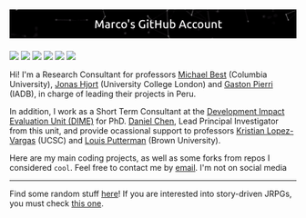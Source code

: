 ![](https://github.com/mgutierrezc/mgutierrezc/blob/master/Marco's%20GitHub%20Account.gif)
----

![](https://img.shields.io/badge/Shell_Script-121011?style=for-the-badge&logo=gnu-bash&logoColor=white)
![](https://img.shields.io/badge/Heroku-430098?style=for-the-badge&logo=heroku&logoColor=white)
![](https://img.shields.io/badge/Visual_Studio_Code-0078D4?style=for-the-badge&logo=visual%20studio%20code&logoColor=white)
![](https://img.shields.io/badge/Python-FFD43B?style=for-the-badge&logo=python&logoColor=blue)
![](https://img.shields.io/badge/Amazon_AWS-FF9900?style=for-the-badge&logo=amazonaws&logoColor=white)
![](https://img.shields.io/badge/Ubuntu-E95420?style=for-the-badge&logo=ubuntu&logoColor=white)

Hi! I'm a Research Consultant for professors [Michael Best](https://econ.columbia.edu/econpeople/michael-best/) (Columbia University), [Jonas Hjort](https://sites.google.com/site/jonashjort/) (University College London) and [Gaston Pierri](https://gastonpierri.com/) (IADB), in charge of leading their projects in Peru.

In addition, I work as a Short Term Consultant at the [Development Impact Evaluation Unit (DIME)](https://www.worldbank.org/en/research/dime) for PhD. [Daniel Chen](https://blogs.worldbank.org/team/daniel-li-chen), Lead Principal Investigator from this unit, and provide ocassional support to professors [Kristian Lopez-Vargas](https://kmlv.github.io/) (UCSC) and [Louis Putterman](https://www.brown.edu/academics/population-studies/people/person/louis-putterman) (Brown University).

Here are my main coding projects, as well as some forks from repos I considered `cool`. Feel free to contact me by [email](mailto:a20141676@pucp.edu.pe). I'm not on social media

---
Find some random stuff [here](https://www.youtube.com/watch?v=dQw4w9WgXcQ)! If you are interested into story-driven JRPGs, you must check [this one](https://christianluisvazquez.wordpress.com/portfolio/xenogears-psychoanalytic-theory-and-jacques-lacans-mirror-stage-concept/).
